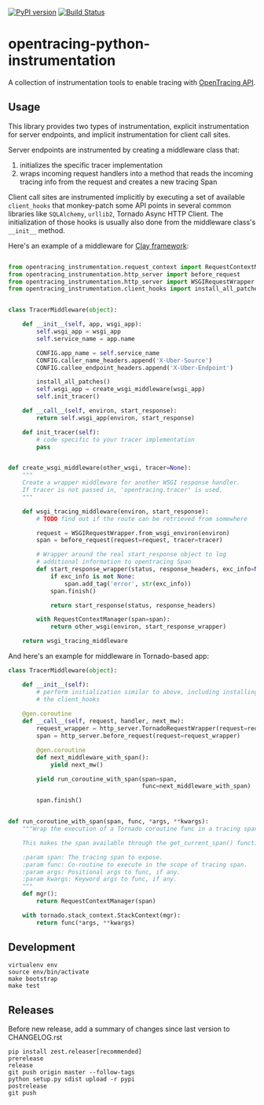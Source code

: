 [![PyPI version][pypi-img]][pypi] [![Build Status][ci-img]][ci]

# opentracing-python-instrumentation

A collection of instrumentation tools to enable tracing with 
[OpenTracing API](http://opentracing.github.io).

## Usage

This library provides two types of instrumentation, explicit instrumentation
for server endpoints, and implicit instrumentation for client call sites.

Server endpoints are instrumented by creating a middleware class that:

 1. initializes the specific tracer implementation
 2. wraps incoming request handlers into a method that reads the incoming
    tracing info from the request and creates a new tracing Span

Client call sites are instrumented implicitly by executing a set of 
available `client_hooks` that monkey-patch some API points in several 
common libraries like `SQLAlchemy`, `urllib2`, Tornado Async HTTP Client.
The initialization of those hooks is usually also done from the middleware
class's `__init__` method.

Here's an example of a middleware for 
[Clay framework](https://github.com/uber/clay):

```python

from opentracing_instrumentation.request_context import RequestContextManager
from opentracing_instrumentation.http_server import before_request
from opentracing_instrumentation.http_server import WSGIRequestWrapper
from opentracing_instrumentation.client_hooks import install_all_patches


class TracerMiddleware(object):

    def __init__(self, app, wsgi_app):
        self.wsgi_app = wsgi_app
        self.service_name = app.name

        CONFIG.app_name = self.service_name
        CONFIG.caller_name_headers.append('X-Uber-Source')
        CONFIG.callee_endpoint_headers.append('X-Uber-Endpoint')

        install_all_patches()
        self.wsgi_app = create_wsgi_middleware(wsgi_app)
        self.init_tracer()

    def __call__(self, environ, start_response):
        return self.wsgi_app(environ, start_response)

    def init_tracer(self):
        # code specific to your tracer implementation
        pass


def create_wsgi_middleware(other_wsgi, tracer=None):
    """
    Create a wrapper middleware for another WSGI response handler.
    If tracer is not passed in, 'opentracing.tracer' is used.
    """

    def wsgi_tracing_middleware(environ, start_response):
        # TODO find out if the route can be retrieved from somewhere

        request = WSGIRequestWrapper.from_wsgi_environ(environ)
        span = before_request(request=request, tracer=tracer)

        # Wrapper around the real start_response object to log
        # additional information to opentracing Span
        def start_response_wrapper(status, response_headers, exc_info=None):
            if exc_info is not None:
                span.add_tag('error', str(exc_info))
            span.finish()

            return start_response(status, response_headers)

        with RequestContextManager(span=span):
            return other_wsgi(environ, start_response_wrapper)

    return wsgi_tracing_middleware
```

And here's an example for middleware in Tornado-based app:

```python
class TracerMiddleware(object):

    def __init__(self):
        # perform initialization similar to above, including installing
        # the client_hooks
        
    @gen.coroutine
    def __call__(self, request, handler, next_mw):
        request_wrapper = http_server.TornadoRequestWrapper(request=request)
        span = http_server.before_request(request=request_wrapper)

        @gen.coroutine
        def next_middleware_with_span():
            yield next_mw()

        yield run_coroutine_with_span(span=span,
                                      func=next_middleware_with_span)

        span.finish()


def run_coroutine_with_span(span, func, *args, **kwargs):
    """Wrap the execution of a Tornado coroutine func in a tracing span.

    This makes the span available through the get_current_span() function.

    :param span: The tracing span to expose.
    :param func: Co-routine to execute in the scope of tracing span.
    :param args: Positional args to func, if any.
    :param kwargs: Keyword args to func, if any.
    """
    def mgr():
        return RequestContextManager(span)

    with tornado.stack_context.StackContext(mgr):
        return func(*args, **kwargs)
```

## Development

```
virtualenv env
source env/bin/activate
make bootstrap
make test
```

## Releases

Before new release, add a summary of changes since last version to CHANGELOG.rst

```
pip install zest.releaser[recommended]
prerelease
release
git push origin master --follow-tags
python setup.py sdist upload -r pypi
postrelease
git push
```

[ci-img]: https://travis-ci.org/uber-common/opentracing-python-instrumentation.svg?branch=master
[ci]: https://travis-ci.org/uber-common/opentracing-python-instrumentation
[pypi-img]: https://img.shields.io/pypi/v/opentracing_instrumentation.svg
[pypi]: https://pypi.python.org/pypi/opentracing_instrumentation
